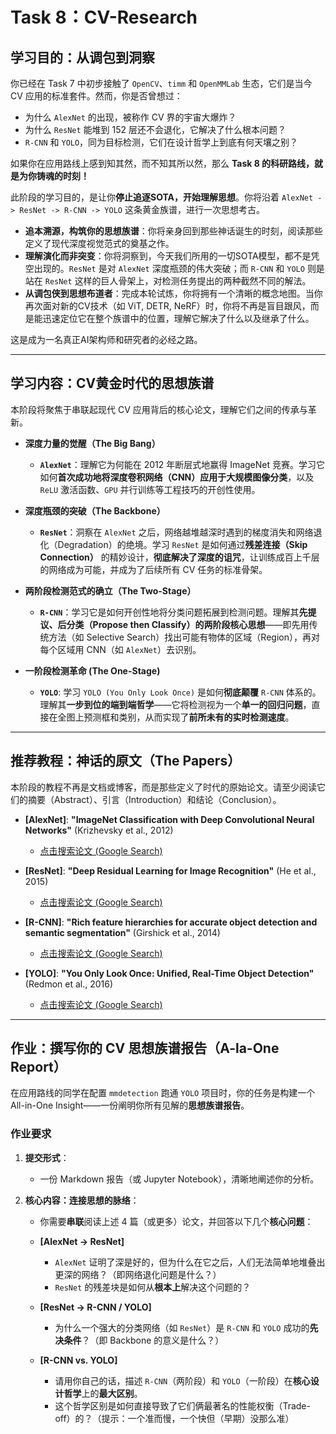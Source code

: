 # Task 8：CV-Research

## **学习目的：从调包到洞察**

你已经在 Task 7 中初步接触了 `OpenCV`、`timm` 和 `OpenMMLab` 生态，它们是当今 CV 应用的标准套件。然而，你是否曾想过：

* 为什么 `AlexNet` 的出现，被称作 CV 界的宇宙大爆炸？
* 为什么 `ResNet` 能堆到 152 层还不会退化，它解决了什么根本问题？
* `R-CNN` 和 `YOLO`，同为目标检测，它们在设计哲学上到底有何天壤之别？

如果你在应用路线上感到知其然，而不知其所以然，那么 **Task 8 的科研路线，就是为你铸魂的时刻！**

此阶段的学习目的，是让你**停止追逐SOTA，开始理解思想**。你将沿着 `AlexNet -> ResNet -> R-CNN -> YOLO` 这条黄金族谱，进行一次思想考古。

* **追本溯源，构筑你的思想族谱**：你将亲身回到那些神话诞生的时刻，阅读那些定义了现代深度视觉范式的奠基之作。
* **理解演化而非突变**：你将洞察到，今天我们所用的一切SOTA模型，都不是凭空出现的。`ResNet` 是对 `AlexNet` 深度瓶颈的伟大突破；而 `R-CNN` 和 `YOLO` 则是站在 `ResNet` 这样的巨人骨架上，对检测任务提出的两种截然不同的解法。
* **从调包侠到思想布道者**：完成本轮试炼，你将拥有一个清晰的概念地图。当你再次面对新的CV技术（如 ViT, DETR, NeRF）时，你将不再是盲目跟风，而是能迅速定位它在整个族谱中的位置，理解它解决了什么以及继承了什么。

这是成为一名真正AI架构师和研究者的必经之路。

---

## 学习内容：CV黄金时代的思想族谱

本阶段将聚焦于串联起现代 CV 应用背后的核心论文，理解它们之间的传承与革新。

* **深度力量的觉醒（The Big Bang）**

  * **`AlexNet`**：理解它为何能在 2012 年断层式地赢得 ImageNet 竞赛。学习它如何**首次成功地将深度卷积网络（CNN）应用于大规模图像分类**，以及 `ReLU` 激活函数、`GPU` 并行训练等工程技巧的开创性使用。
* **深度瓶颈的突破（The Backbone）**

  * **`ResNet`**：洞察在 `AlexNet` 之后，网络越堆越深时遇到的梯度消失和网络退化（Degradation）的绝境。学习 `ResNet` 是如何通过**残差连接（Skip Connection）** 的精妙设计，**彻底解决了深度的诅咒**，让训练成百上千层的网络成为可能，并成为了后续所有 CV 任务的标准骨架。
* **两阶段检测范式的确立（The Two-Stage）**

  * **`R-CNN`**：学习它是如何开创性地将分类问题拓展到检测问题。理解其**先提议、后分类（Propose then Classify）的两阶段核心思想**——即先用传统方法（如 Selective Search）找出可能有物体的区域（Region），再对每个区域用 CNN（如 `AlexNet`）去识别。
* **一阶段检测革命 (The One-Stage)**

  * **`YOLO`**: 学习 `YOLO (You Only Look Once)` 是如何**彻底颠覆** `R-CNN` 体系的。理解其**一步到位的端到端哲学**——它将检测视为一个**单一的回归问题**，直接在全图上预测框和类别，从而实现了**前所未有的实时检测速度**。

---

## 推荐教程：神话的原文（The Papers）

本阶段的教程不再是文档或博客，而是那些定义了时代的原始论文。请至少阅读它们的摘要（Abstract）、引言（Introduction）和结论（Conclusion）。

* **[AlexNet]**: **"ImageNet Classification with Deep Convolutional Neural Networks"** (Krizhevsky et al., 2012)

  * [点击搜索论文 (Google Search)](https://www.google.com/search?q=ImageNet+Classification+with+Deep+Convolutional+Neural+Networks+paper)
* **[ResNet]**: **"Deep Residual Learning for Image Recognition"** (He et al., 2015)

  * [点击搜索论文 (Google Search)](https://www.google.com/search?q=Deep+Residual+Learning+for+Image+Recognition+paper)
* **[R-CNN]**: **"Rich feature hierarchies for accurate object detection and semantic segmentation"** (Girshick et al., 2014)

  * [点击搜索论文 (Google Search)](https://www.google.com/search?q=Rich+feature+hierarchies+for+accurate+object+detection+and+semantic+segmentation+paper)
* **[YOLO]**: **"You Only Look Once: Unified, Real-Time Object Detection"** (Redmon et al., 2016)

  * [点击搜索论文 (Google Search)](https://www.google.com/search?q=You+Only+Look+Once:+Unified,+Real-Time+Object+Detection+paper)

---

## 作业：撰写你的 CV 思想族谱报告（A-la-One Report）

在应用路线的同学在配置 `mmdetection` 跑通 `YOLO` 项目时，你的任务是构建一个 All-in-One Insight——一份阐明你所有见解的**思想族谱报告**。

### **作业要求**

1. **提交形式**：

   * 一份 Markdown 报告（或 Jupyter Notebook），清晰地阐述你的分析。
2. **核心内容：连接思想的脉络**：

   * 你需要**串联**阅读上述 4 篇（或更多）论文，并回答以下几个**核心问题**：
   * **[AlexNet -> ResNet]**

     * `AlexNet` 证明了深是好的，但为什么在它之后，人们无法简单地堆叠出更深的网络？（即网络退化问题是什么？）
     * `ResNet` 的残差块是如何从**根本上**解决这个问题的？
   * **[ResNet -> R-CNN / YOLO]**

     * 为什么一个强大的分类网络（如 `ResNet`）是 `R-CNN` 和 `YOLO` 成功的**先决条件**？（即 Backbone 的意义是什么？）
   * **[R-CNN vs. YOLO]**

     * 请用你自己的话，描述 `R-CNN`（两阶段）和 `YOLO`（一阶段）在**核心设计哲学**上的**最大区别**。
     * 这个哲学区别是如何直接导致了它们俩最著名的性能权衡（Trade-off）的？（提示：一个准而慢，一个快但（早期）没那么准）
